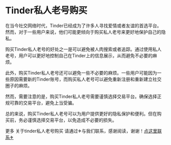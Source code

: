 # Tinder私人老号购买

在当今社交网络时代，Tinder已经成为了许多人寻找爱情或者友谊的首选平台。然而，对于一些用户来说，他们可能更倾向于购买私人老号来更好地保护自己的隐私。

购买Tinder私人老号的好处之一是可以避免被人肉搜索或者追踪。通过使用私人老号，用户可以更好地控制自己在Tinder上的信息展示，从而避免不必要的麻烦。

此外，购买Tinder私人老号还可以避免一些不必要的麻烦。一些用户可能因为一些原因需要新的Tinder账号，而购买私人老号可以避免重新注册和重新建立社交圈子的麻烦。

然而，需要注意的是，购买Tinder私人老号需要谨慎选择交易平台。确保选择正规可靠的交易平台，避免上当受骗。

总的来说，购买Tinder私人老号可以为用户提供更好的隐私保护和便利。但在购买前，务必谨慎选择交易平台，以免造成不必要的损失。

更多 关于tinder私人老号购买 请通过✈与我们联系，感谢阅读，谢谢！[点这里联系✈](https://gg.k02.cc)